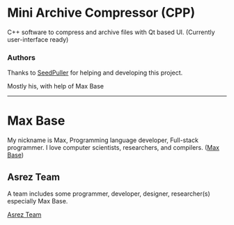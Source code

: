 # Mini Archive Compressor (CPP)

C++  software to compress and archive files with Qt based UI. (Currently user-interface ready)

### Authors

Thanks to [SeedPuller](github.com/SeedPuller) for helping and developing this project.

Mostly his, with help of Max Base

---------

# Max Base

My nickname is Max, Programming language developer, Full-stack programmer. I love computer scientists, researchers, and compilers. ([Max Base](https://maxbase.org/))

## Asrez Team

A team includes some programmer, developer, designer, researcher(s) especially Max Base.

[Asrez Team](https://www.asrez.com/)
